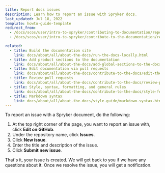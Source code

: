 ```yaml
---
title: Report docs issues
description: Learn how to report an issue with Spryker docs.
last_updated: Jul 18, 2022
template: howto-guide-template
redirect_from:
  - /docs/scos/user/intro-to-spryker/contributing-to-documentation/reporting-documentation-issues.html
  - /docs/scos/user/intro-to-spryker/contribute-to-the-documentation/report-documentation-issues.html

related:
  - title: Build the documentation site
    link: docs/about/all/about-the-docs/run-the-docs-locally.html
  - title: Add product sections to the documentation
    link: docs/about/all/about-the-docs/add-global-sections-to-the-docs.html
  - title: Edit documentation via pull requests
    link: docs/about/all/about-the-docs/contribute-to-the-docs/edit-the-docs-using-a-web-browser.html
  - title: Review pull requests
    link: docs/about/all/about-the-docs/contribute-to-the-docs/review-pull-requests.html
  - title: Style, syntax, formatting, and general rules
    link: docs/about/all/about-the-docs/contribute-to-the-docs/style-formatting-general-rules.html
  - title: Markdown syntax
    link: docs/about/all/about-the-docs/style-guide/markdown-syntax.html
---
```


To report an issue with a Spryker document, do the following:

1. At the top right corner of the page, you want to report an issue with, click **Edit on GitHub**.
2. Under the repository name, click **Issues**.
3. Click **New issue**.
4. Enter the title and description of the issue.
5. Click **Submit new issue**.

That's it, your issue is created. We will get back to you if we have any questions about it. Once we resolve the issue, you will get a notification.  
